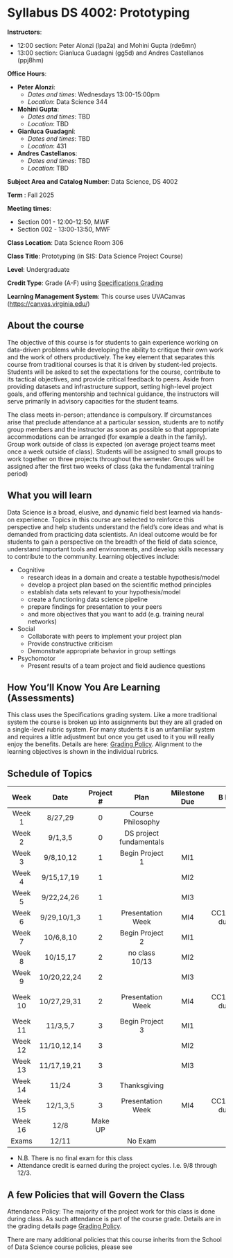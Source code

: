 # Syllabus DS 4002: Prototyping

**Instructors**: 
   * 12:00 section: Peter Alonzi (lpa2a) and Mohini Gupta (rde6mn)
   * 13:00 section: Gianluca Guadagni (gg5d) and Andres Castellanos (ppj8hm)

**Office Hours**:
   - **Peter Alonzi**:
        - *Dates and times*: Wednesdays 13:00-15:00pm
        - *Location*:  Data Science 344
   - **Mohini Gupta**: 
        - *Dates and times*: TBD
        - *Location*: TBD
   - **Gianluca Guadagni**:
        - *Dates and times*: TBD
        - *Location*: 431
   - **Andres Castellanos**:
        - *Dates and times*: TBD
        - *Location*: TBD
          
**Subject Area and Catalog Number**: Data Science, DS 4002

**Term** : Fall 2025

**Meeting times**:     
   * Section 001 - 12:00-12:50, MWF
   * Section 002 - 13:00-13:50, MWF

**Class Location**: Data Science Room 306

**Class Title**: Prototyping (in SIS: Data Science Project Course)

**Level**: Undergraduate

**Credit Type**: Grade (A-F) using [Specifications Grading](https://app.cte.virginia.edu/events/cdi-2x-designing-equitable-grading-schemes)

**Learning Management System**: This course uses UVACanvas (https://canvas.virginia.edu/)
<br>

## About the course
The objective of this course is for students to gain experience working on data-driven 
problems while developing the ability to critique their own work and the work of others 
productively. The key element that separates this course from traditional courses is that it 
is driven by student-led projects. Students will be asked to set the expectations for the 
course, contribute to its tactical objectives, and provide critical feedback to peers. Aside 
from providing datasets and infrastructure support, setting high-level project goals, and 
offering mentorship and technical guidance, the instructors will serve primarily in 
advisory capacities for the student teams.

The class meets in-person; attendance is compulsory. If circumstances arise that preclude 
attendance at a particular session, students are to notify group members and the instructor 
as soon as possible so that appropriate accommodations can be arranged (for example a 
death in the family). Group work outside of class is expected (on average project teams meet once a week outside of class). Students will be assigned to 
small groups to work together on three projects throughout the semester. Groups will be 
assigned after the first two weeks of class (aka the fundamental training period)

## What you will learn 
Data Science is a broad, elusive, and dynamic field best learned via hands-on experience. 
Topics in this course are selected to reinforce this perspective and help students understand 
the field’s core ideas and what is demanded from practicing data scientists. An ideal 
outcome would be for students to gain a perspective on the breadth of the field of data 
science, understand important tools and environments, and develop skills necessary to 
contribute to the community. Learning objectives include:
* Cognitive
  * research ideas in a domain and create a testable hypothesis/model
  * develop a project plan based on the scientific method principles
  * establish data sets relevant to your hypothesis/model
  * create a functioning data science pipeline
  * prepare findings for presentation to your peers
  * and more objectives that you want to add (e.g. training neural networks)
* Social
  * Collaborate with peers to implement your project plan
  * Provide constructive criticism
  * Demonstrate appropriate behavior in group settings
* Psychomotor
  * Present results of a team project and field audience questions


## How You’ll Know You Are Learning (Assessments)
This class uses the Specifications grading system. Like a more traditional system the course is broken up into assignments but they are all graded on a single-level rubric system. For many students it is an unfamiliar system and requires a little adjustment but once you get used to it you will really enjoy the benefits. Details are here: [Grading Policy](grading.md). Alignment to the learning objectives is shown in the individual rubrics. 

## Schedule of Topics 

| Week 	  | Date          |Project # 	| Plan 	                  |Milestone Due|   B Bundle | A Bundle   |
|:---:	  |:---:          |:---:	    |:---:	                  |:---:        |:---:	| :---: |
| Week 1  | 8/27,29       |0	        | Course Philosophy       |             |       | |
| Week 2  | 9/1,3,5       |0          | DS project fundamentals |             |       | |
| Week 3  | 9/8,10,12     | 1         | Begin Project 1         | MI1	        |       | |
| Week 4  | 9/15,17,19    | 1         |                         | MI2         |       | |
| Week 5  | 9/22,24,26    | 1         |                         | MI3         |       | |
| Week 6	| 9/29,10/1,3   | 1	        |  Presentation Week      | MI4         | CC1,CC2,ID1 due 10/6 | |
| Week 7  | 10/6,8,10     | 2         |  Begin Project 2	      | MI1         | | Open CS 1, CS 2  |
| Week 8  | 10/15,17      | 2	        |  no class 10/13	        | MI2         | |
| Week 9  | 10/20,22,24   | 2	        |                 	      | MI3         | |
| Week 10 | 10/27,29,31   | 2         |  Presentation Week      | MI4         | CC1,CC2,ID1 due 11/3 | CS1,CS2 Due 10/31 | 
| Week 11 | 11/3,5,7      | 3         |  Begin Project 3        | MI1         | | Open CS 3 |
| Week 12 | 11/10,12,14   |  3        |	                        | MI2         | | |
| Week 13 | 11/17,19,21   |  3        |                         | MI3         | | |
| Week 14 | 11/24         |  3        |  Thanksgiving           |             | | |
| Week 15 | 12/1,3,5      |  3        | 	Presentation Week     | MI4         | CC1,CC2,ID1 due 12/8 | CS3 Due 12/5 |
| Week 16 | 12/8          | Make UP 	|                         |    	        |      |
| Exams   | 12/11         |           |  No Exam                |             |      |

* N.B. There is no final exam for this class
* Attendance credit is earned during the project cycles. I.e. 9/8 through 12/3.

## A few Policies that will Govern the Class
Attendance Policy: The majority of the project work for this class is done during class. As such attendance is part of the course grade. Details are in the grading details page [Grading Policy](grading.md).

There are many additional policies that this course inherits from the School of Data Science course policies, please see 
